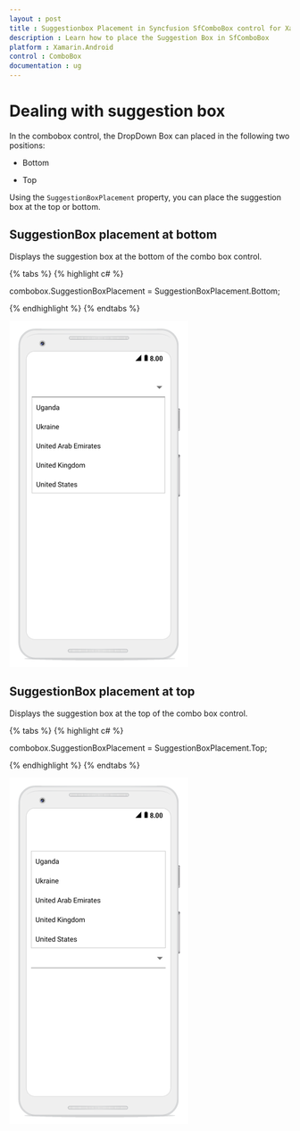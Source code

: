 ```yaml
---
layout : post
title : Suggestionbox Placement in Syncfusion SfComboBox control for Xamarin.Android
description : Learn how to place the Suggestion Box in SfComboBox
platform : Xamarin.Android 
control : ComboBox
documentation : ug
---
```


# Dealing with suggestion box 
In the combobox control, the DropDown Box can placed in the following two positions:

* Bottom 

* Top 

Using the `SuggestionBoxPlacement` property, you can place the suggestion box at the top or bottom. 

## SuggestionBox placement at bottom

Displays the suggestion box at the bottom of the combo box control. 
 
{% tabs %}
{% highlight c# %}

combobox.SuggestionBoxPlacement = SuggestionBoxPlacement.Bottom; 
 
{% endhighlight %}
{% endtabs %}

![](images/bottom.png)

## SuggestionBox placement at top

Displays the suggestion box at the top of the combo box control. 
 
{% tabs %}
{% highlight c# %}

combobox.SuggestionBoxPlacement = SuggestionBoxPlacement.Top; 
 
{% endhighlight %}
{% endtabs %}

![](images/top.png)